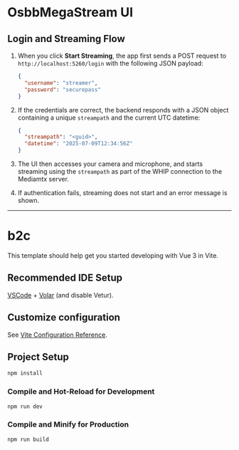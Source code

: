 # OsbbMegaStream UI

## Login and Streaming Flow

1. When you click **Start Streaming**, the app first sends a POST request to `http://localhost:5260/login` with the following JSON payload:

   ```json
   {
     "username": "streamer",
     "password": "securepass"
   }
   ```

2. If the credentials are correct, the backend responds with a JSON object containing a unique `streampath` and the current UTC datetime:

   ```json
   {
     "streampath": "<guid>",
     "datetime": "2025-07-09T12:34:56Z"
   }
   ```

3. The UI then accesses your camera and microphone, and starts streaming using the `streampath` as part of the WHIP connection to the Mediamtx server.

4. If authentication fails, streaming does not start and an error message is shown.

---

# b2c

This template should help get you started developing with Vue 3 in Vite.

## Recommended IDE Setup

[VSCode](https://code.visualstudio.com/) + [Volar](https://marketplace.visualstudio.com/items?itemName=Vue.volar) (and disable Vetur).

## Customize configuration

See [Vite Configuration Reference](https://vite.dev/config/).

## Project Setup

```sh
npm install
```

### Compile and Hot-Reload for Development

```sh
npm run dev
```

### Compile and Minify for Production

```sh
npm run build
```
